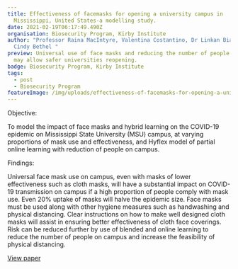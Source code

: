 ```yaml
---
title: Effectiveness of facemasks for opening a university campus in
  Mississippi, United States-a modelling study.
date: 2021-02-19T06:17:49.490Z
organisation: Biosecurity Program, Kirby Institute
author: "Professor Raina MacIntyre, Valentina Costantino, Dr Linkan Bian, Dr
  Cindy Bethel "
preview: Universal use of face masks and reducing the number of people on campus
  may allow safer universities reopening.
badge: Biosecurity Program, Kirby Institute
tags:
  - post
  - Biosecurity Program
featureImage: /img/uploads/effectiveness-of-facemasks-for-opening-a-university-campus-in-mississippi-united-states-–-a-modelling-study.jpeg
---
```

Objective: 

To model the impact of face masks and hybrid learning on the COVID-19 epidemic on Mississippi State University (MSU) campus, at varying proportions of mask use and effectiveness, and Hyflex model of partial online learning with reduction of people on campus. 


Findings:

Universal face mask use on campus, even with masks of lower effectiveness such as cloth masks, will have a substantial impact on COVID-19 transmission on campus if a high proportion of people comply with mask use. Even 20% uptake of masks will halve the epidemic size.  Face masks must be used along with other hygiene measures such as handwashing and physical distancing. Clear instructions on how to make well designed cloth masks will assist in ensuring better effectiveness of cloth face coverings. Risk can be reduced further by use of blended and online learning to reduce the number of people on campus and increase the feasibility of physical distancing.

<a href="https://www.ncbi.nlm.nih.gov/pmc/articles/PMC7313810/" target="_blank">
View paper
</a>